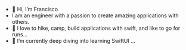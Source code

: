 - 👋 Hi, I’m Francisco
- I am an engineer with a passion to create amazing applications with others.
- 👀 I love to hike, camp, build applications with swift, and like to go for runs...
- 🌱 I’m currently deep diving into learning SwiftUI ...


<!---
hernandezf87/hernandezf87 is a ✨ special ✨ repository because its `README.md` (this file) appears on your GitHub profile.
You can click the Preview link to take a look at your changes.
--->
